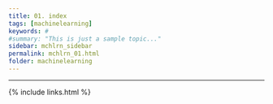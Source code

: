 ```yaml
---
title: 01. index
tags: [machinelearning]
keywords: #
#summary: "This is just a sample topic..."
sidebar: mchlrn_sidebar
permalink: mchlrn_01.html
folder: machinelearning
---
```




---


{% include links.html %}